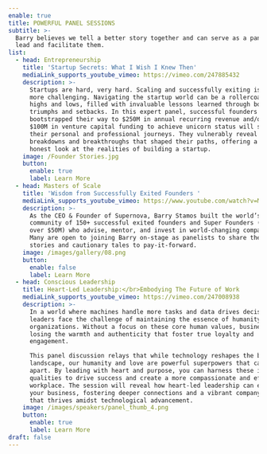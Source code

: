 ```yaml
---
enable: true
title: POWERFUL PANEL SESSIONS
subtitle: >-
  Barry believes we tell a better story together and can serve as a panelist or
  lead and facilitate them. 
list:
  - head: Entrepreneurship
    title: 'Startup Secrets: What I Wish I Knew Then'
    mediaLink_supports_youtube_vimeo: https://vimeo.com/247885432
    description: >-
      Startups are hard, very hard. Scaling and successfully exiting is even
      more challenging. Navigating the startup world can be a rollercoaster of
      highs and lows, filled with invaluable lessons learned through both
      triumphs and setbacks. In this expert panel, successful founders who have
      bootstrapped their way to $250M in annual recurring revenue and/or secured
      $100M in venture capital funding to achieve unicorn status will share
      their personal and professional journeys. They vulnerably reveal the
      breakdowns and breakthroughs that shaped their paths, offering a rare and
      honest look at the realities of building a startup.
    image: /Founder Stories.jpg
    button:
      enable: true
      label: Learn More
  - head: Masters of Scale
    title: 'Wisdom from Successfully Exited Founders '
    mediaLink_supports_youtube_vimeo: https://www.youtube.com/watch?v=Mq61xLTDdGI
    description: >-
      As the CEO & Founder of Supernova, Barry Stamos built the world’s first
      community of 150+ successful exited founders and Super Founders (exit for
      over $50M) who advise, mentor, and invest in world-changing companies.
      Many are open to joining Barry on-stage as panelists to share their
      stories and cautionary tales to pay-it-forward.
    image: /images/gallery/08.png
    button:
      enable: false
      label: Learn More
  - head: Conscious Leadership
    title: Heart-Led Leadership:</br>Embodying The Future of Work
    mediaLink_supports_youtube_vimeo: https://vimeo.com/247008938
    description: >-
      In a world where machines handle more tasks and data drives decisions,
      leaders face the challenge of maintaining the essence of humanity in their
      organizations. Without a focus on these core human values, businesses risk
      losing the warmth and authenticity that foster true loyalty and
      engagement.

      This panel discussion relays that while technology reshapes the business
      landscape, our humanity and love are powerful superpowers that can set us
      apart. By leading with heart and purpose, you can harness these intrinsic
      qualities to drive success and create a more compassionate and effective
      workplace. The session will reveal how heart-led leadership can elevate
      your business, fostering deeper connections and a vibrant company culture
      that thrives amidst technological advancement.
    image: /images/speakers/panel_thumb_4.png
    button:
      enable: true
      label: Learn More
draft: false
---
```

